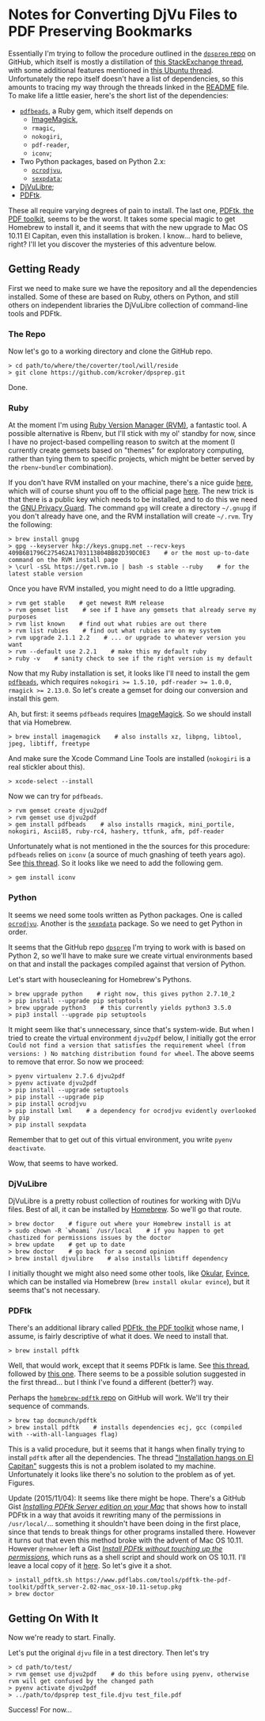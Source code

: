 # Notes for Converting DjVu Files to PDF Preserving Bookmarks

Essentially I'm trying to follow the procedure outlined in the [`dpsprep` repo](https://github.com/kcroker/dpsprep) on GitHub, which itself is mostly a distillation of [this StackExchange thread](http://superuser.com/questions/801893/converting-djvu-to-pdf-and-preserving-table-of-contents-how-is-it-possible), with some additional features mentioned in [this Ubuntu thread](http://askubuntu.com/questions/46233/converting-djvu-to-pdf).  Unfortunately the repo itself doesn't have a list of dependencies, so this amounts to tracing my way through the threads linked in the [README](https://github.com/kcroker/dpsprep/blob/master/README.md) file.  To make life a little easier, here's the short list of the dependencies:

* [`pdfbeads`](https://rubygems.org/gems/pdfbeads), a Ruby gem, which itself depends on
	* [ImageMagick](http://www.imagemagick.org/script/index.php),
	* `rmagic`,
	* `nokogiri`,
	* `pdf-reader`,
	* `iconv`;
* Two Python packages, based on Python 2.x:
	* [`ocrodjvu`](http://jwilk.net/software/ocrodjvu),
	* [`sexpdata`](https://pypi.python.org/pypi/sexpdata);
* [DjVuLibre](http://djvu.sourceforge.net/);
* [PDFtk](https://www.pdflabs.com/tools/pdftk-the-pdf-toolkit/).

These all require varying degrees of pain to install.  The last one, [PDFtk, the PDF toolkit](https://www.pdflabs.com/tools/pdftk-the-pdf-toolkit/), seems to be the worst.  It takes some special magic to get Homebrew to install it, and it seems that with the new upgrade to Mac OS 10.11 El Capitan, even this installation is broken.  I know... hard to believe, right?  I'll let you discover the mysteries of this adventure below.

## Getting Ready

First we need to make sure we have the repository and all the dependencies installed.  Some of these are based on Ruby, others on Python, and still others on independent libraries the DjVuLibre collection of command-line tools and PDFtk.

### The Repo

Now let's go to a working directory and clone the GitHub repo.

```
> cd path/to/where/the/coverter/tool/will/reside
> git clone https://github.com/kcroker/dpsprep.git
```

Done.


### Ruby

At the moment I'm using [Ruby Version Manager (RVM)](https://rvm.io/), a fantastic tool.  A possible alternative is Rbenv, but I'll stick with my ol' standby for now, since I have no project-based compelling reason to switch at the moment (I currently create gemsets based on "themes" for exploratory computing, rather than tying them to specific projects, which might be better served by the `rbenv`-`bundler` combination).

If you don't have RVM installed on your machine, there's a nice guide [here](http://usabilityetc.com/articles/ruby-on-mac-os-x-with-rvm/), which will of course shunt you off to the official page [here](https://rvm.io/rvm/install).  The new trick is that there is a public key which needs to be installed, and to do this we need the [GNU Privacy Guard](https://en.wikipedia.org/wiki/GNU_Privacy_Guard).  The command `gpg` will create a directory `~/.gnupg` if you don't already have one, and the RVM installation will create `~/.rvm`.  Try the following:

```
> brew install gnupg
> gpg --keyserver hkp://keys.gnupg.net --recv-keys 409B6B1796C275462A1703113804BB82D39DC0E3    # or the most up-to-date command on the RVM install page
> \curl -sSL https://get.rvm.io | bash -s stable --ruby    # for the latest stable version
```

Once you have RVM installed, you might need to do a little upgrading.

```
> rvm get stable    # get newest RVM release
> rvm gemset list    # see if I have any gemsets that already serve my purposes
> rvm list known    # find out what rubies are out there
> rvm list rubies    # find out what rubies are on my system
> rvm upgrade 2.1.1 2.2    # ... or upgrade to whatever version you want
> rvm --default use 2.2.1    # make this my default ruby
> ruby -v    # sanity check to see if the right version is my default
```

Now that my Ruby installation is set, it looks like I'll need to install the gem [`pdfbeads`](https://rubygems.org/gems/pdfbeads), which requires `nokogiri >= 1.5.10, pdf-reader >= 1.0.0, rmagick >= 2.13.0`.  So let's create a gemset for doing our conversion and install this gem.

Ah, but first: it seems `pdfbeads` requires [ImageMagick](http://www.imagemagick.org/script/index.php).  So we should install that via Homebrew.

```
> brew install imagemagick    # also installs xz, libpng, libtool, jpeg, libtiff, freetype
```

And make sure the Xcode Command Line Tools are installed (`nokogiri` is a real stickler about this).

```
> xcode-select --install
```

Now we can try for `pdfbeads`.

```
> rvm gemset create djvu2pdf
> rvm gemset use djvu2pdf
> gem install pdfbeads    # also installs rmagick, mini_portile, nokogiri, Ascii85, ruby-rc4, hashery, ttfunk, afm, pdf-reader
```

Unfortunately what is not mentioned in the the sources for this procedure: `pdfbeads` relies on `iconv` (a source of much gnashing of teeth years ago).  See [this thread](http://stackoverflow.com/questions/29201518/in-require-cannot-load-such-file-iconv-loaderror).  So it looks like we need to add the following gem.

```
> gem install iconv
```


### Python

It seems we need some tools written as Python packages.  One is called [`ocrodjvu`](http://jwilk.net/software/ocrodjvu).  Another is the [`sexpdata`](https://pypi.python.org/pypi/sexpdata) package.  So we need to get Python in order.

It seems that the GitHub repo [`dpsprep`](https://github.com/kcroker/dpsprep) I'm trying to work with is based on Python 2, so we'll have to make sure we create virtual environments based on that and install the packages compiled against that version of Python.

Let's start with housecleaning for Homebrew's Pythons.

```
> brew upgrade python    # right now, this gives python 2.7.10_2
> pip install --upgrade pip setuptools
> brew upgrade python3    # this currently yields python3 3.5.0
> pip3 install --upgrade pip setuptools
```

It might seem like that's unnecessary, since that's system-wide.  But when I tried to create the virtual environment `djvu2pdf` below, I initially got the error `Could not find a version that satisfies the requirement wheel (from versions: )
No matching distribution found for wheel`.  The above seems to remove that error.  So now we proceed:

```
> pyenv virtualenv 2.7.6 djvu2pdf
> pyenv activate djvu2pdf
> pip install --upgrade setuptools
> pip install --upgrade pip
> pip install ocrodjvu
> pip install lxml    # a dependency for ocrodjvu evidently overlooked by pip
> pip install sexpdata
```

Remember that to get out of this virtual environment, you write `pyenv deactivate`.

Wow, that seems to have worked.


### DjVuLibre

DjVuLibre is a pretty robust collection of routines for working with DjVu files.  Best of all, it can be installed by [Homebrew](http://brewformulas.org/Djvulibre).  So we'll go that route.

```
> brew doctor    # figure out where your Homebrew install is at
> sudo chown -R `whoami` /usr/local    # if you happen to get chastized for permissions issues by the doctor
> brew update    # get up to date
> brew doctor    # go back for a second opinion
> brew install djvulibre    # also installs libtiff dependency
```

I initially thought we might also need some other tools, like [Okular](https://okular.kde.org/), [Evince](https://wiki.gnome.org/Apps/Evince), which can be installed via Homebrew (`brew install okular evince`), but it seems that's not necessary.


### PDFtk

There's an additional library called [PDFtk, the PDF toolkit](https://www.pdflabs.com/tools/pdftk-the-pdf-toolkit/) whose name, I assume, is fairly descriptive of what it does.  We need to install that.

```
> brew install pdftk
```

Well, that would work, except that it seems PDFtk is lame.  See [this thread](https://github.com/caskroom/homebrew-cask/issues/7707), followed by [this one](https://github.com/caskroom/homebrew-cask/pull/11351).  There seems to be a possible solution suggested in the first thread... but I think I've found a different (better?) way.

Perhaps the [`homebrew-pdftk` repo](https://github.com/docmunch/homebrew-pdftk) on GitHub will work.  We'll try their sequence of commands.

```
> brew tap docmunch/pdftk
> brew install pdftk    # installs dependencies ecj, gcc (compiled with --with-all-languages flag)
```

This is a valid procedure, but it seems that it hangs when finally trying to install `pdftk` after all the dependencies.  The thread ["Installation hangs on El Capitan"](https://github.com/docmunch/homebrew-pdftk/issues/7) suggests this is not a problem isolated to my machine.  Unfortunately it looks like there's no solution to the problem as of yet.  Figures.

Update (2015/11/04): It seems like there might be hope.  There's a GitHub Gist [*Installing PDFtk Server edition on your Mac*](https://gist.github.com/jvenator/9672772a631c117da151) that shows how to install PDFtk in a way that avoids it rewriting many of the permissions in `/usr/local/`... something it shouldn't have been doing in the first place, since that tends to break things for other programs installed there.  However it turns out that even this method broke with the advent of Mac OS 10.11.  However `@rmehner` left a Gist [*Install PDFtk without touching up the permissions*](https://gist.github.com/rmehner/fed9d1ac70eaa296306a), which runs as a shell script and should work on OS 10.11.  I'll leave a local copy of it [here](./extra/install_pdftk.sh).  So let's give it a shot.

```
> install_pdftk.sh https://www.pdflabs.com/tools/pdftk-the-pdf-toolkit/pdftk_server-2.02-mac_osx-10.11-setup.pkg
> brew doctor
```


## Getting On With It

Now we're ready to start.  Finally.

Let's put the original `djvu` file in a test directory.  Then let's try

```
> cd path/to/test/
> rvm gemset use djvu2pdf    # do this before using pyenv, otherwise rvm will get confused by the changed path
> pyenv activate djvu2pdf
> ../path/to/dpsprep test_file.djvu test_file.pdf
```

Success!  For now...